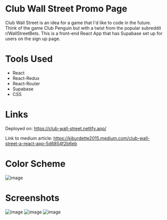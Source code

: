 # Club Wall Street Promo Page
Club Wall Street is an idea for a game that I'd like to code in the future. Think of the game Club Penguin but with a twist from the popular subreddit r/WallStreetBets. This is a front-end React App that has Supabase set up for users on the sign up page.

# Tools Used
* React
* React-Redux
* React-Router
* Supabase
* CSS

# Links

Deployed on: https://club-wall-street.netlify.app/

Link to medium article: https://kjburdette2015.medium.com/club-wall-street-a-react-app-5d6854f2b6eb

# Color Scheme

![image](https://user-images.githubusercontent.com/80011655/121611877-4845c780-ca27-11eb-9186-07e78b156949.png)

# Screenshots

![image](https://user-images.githubusercontent.com/80011655/121611921-60b5e200-ca27-11eb-8892-6ef969fbf047.png)
![image](https://user-images.githubusercontent.com/80011655/121611943-6b707700-ca27-11eb-95b1-da5d9f773e24.png)
![image](https://user-images.githubusercontent.com/80011655/121612031-98248e80-ca27-11eb-8ba4-b687b5c53cdf.png)


